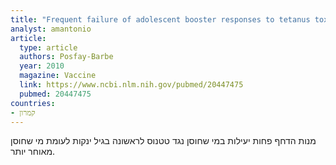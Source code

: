 ```yaml
---
title: "Frequent failure of adolescent booster responses to tetanus toxoid despite infant immunization: Waning of infancy-induced immune memory?"
analyst: amantonio
article:
  type: article
  authors: Posfay-Barbe
  year: 2010
  magazine: Vaccine
  link: https://www.ncbi.nlm.nih.gov/pubmed/20447475
  pubmed: 20447475
countries:
- קמרון
---
```


מנות הדחף פחות יעילות במי שחוסן נגד טטנוס לראשונה בגיל ינקות לעומת מי שחוסן מאוחר יותר.
